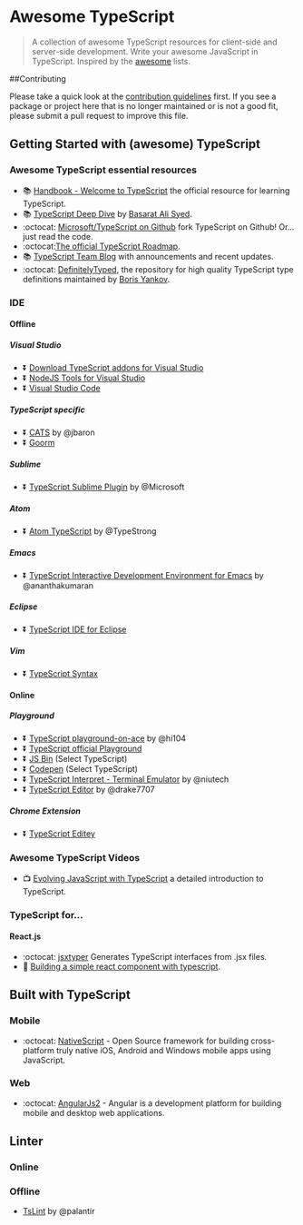 # Awesome TypeScript
> A collection of awesome TypeScript resources for client-side and server-side development. Write your awesome JavaScript in TypeScript. Inspired by the [awesome](https://github.com/sindresorhus/awesome) lists.

##Contributing

Please take a quick look at the [contribution guidelines](/contributing.md) first. If you see a package or project here that is no longer maintained or is not a good fit, please submit a pull request to improve this file.

## Getting Started with (awesome) TypeScript

### Awesome TypeScript essential resources
* :books: [Handbook - Welcome to TypeScript](http://www.typescriptlang.org/Handbook) the official resource for learning TypeScript.
* :books: [TypeScript Deep Dive](http://basarat.gitbooks.io/typescript/) by [Basarat Ali Syed](https://twitter.com/basarat).
* :octocat: [Microsoft/TypeScript on Github](https://github.com/Microsoft/TypeScript) fork TypeScript on Github! Or... just read the code.
* :octocat:[The official TypeScript Roadmap](https://github.com/Microsoft/TypeScript/wiki/Roadmap).
* :books: [TypeScript Team Blog](http://blogs.msdn.com/b/typescript/) with announcements and recent updates.
* :octocat: [DefinitelyTyped](http://definitelytyped.org/), the repository for high quality TypeScript type definitions maintained by [Boris Yankov](https://github.com/borisyankov/DefinitelyTyped). 

### IDE
#### Offline
##### Visual Studio
* :arrow_double_down: [Download TypeScript addons for Visual Studio](http://blogs.msdn.com/b/typescript/)
* :arrow_double_down: [NodeJS Tools for Visual Studio](https://github.com/Microsoft/nodejstools)
* :arrow_double_down: [Visual Studio Code](https://www.visualstudio.com/en-us/products/code-vs.aspx)

##### TypeScript specific
* :arrow_double_down: [CATS](http://jbaron.github.io/cats/) by @jbaron
* :arrow_double_down: [Goorm](http://goorm.io/)

##### Sublime
* :arrow_double_down: [TypeScript Sublime Plugin](https://github.com/Microsoft/TypeScript-Sublime-Plugin) by @Microsoft

##### Atom
* :arrow_double_down: [Atom TypeScript](https://github.com/TypeStrong/atom-typescript) by @TypeStrong

##### Emacs
* :arrow_double_down: [TypeScript Interactive Development Environment for Emacs](https://github.com/ananthakumaran/tide) by @ananthakumaran

##### Eclipse
* :arrow_double_down: [TypeScript IDE for Eclipse](http://typecsdev.com/)

##### Vim
* :arrow_double_down: [TypeScript Syntax](https://github.com/leafgarland/typescript-vim)

#### Online

##### Playground
* :arrow_double_down: [TypeScript playground-on-ace](https://github.com/hi104/typescript-playground-on-ace) by @hi104
* :arrow_double_down: [TypeScript official Playground](http://www.typescriptlang.org/Playground/)
* :arrow_double_down: [JS Bin](http://jsbin.com/?js) (Select TypeScript)
* :arrow_double_down: [Codepen](http://codepen.io/) (Select TypeScript)
* :arrow_double_down: [TypeScript Interpret - Terminal Emulator](http://niutech.github.io/typescript-interpret/) by @niutech
* :arrow_double_down: [TypeScript Editor](http://drake7707.github.io/Typescript-Editor/) by @drake7707

##### Chrome Extension
* :arrow_double_down: [TypeScript Editey](https://chrome.google.com/webstore/detail/typescript-editey/liedfkjkedgcgpddoijfeeeeoikcbmaf)

### Awesome TypeScript Videos

* :tv: [Evolving JavaScript with TypeScript](https://www.youtube.com/watch?v=Ut694dsIa8w) a detailed introduction to TypeScript.

### TypeScript for...
#### React.js
* :octocat: [jsxtyper](https://github.com/fuselabs/jsxtyper) Generates TypeScript interfaces from .jsx files.
* :scroll: [Building a simple react component with typescript](http://www.austentalbot.com/how-to-use-react-with-typescript/).

## Built with TypeScript
### Mobile
* :octocat: [NativeScript](https://github.com/NativeScript/NativeScript) - Open Source framework for building cross-platform truly native iOS, Android and Windows mobile apps using JavaScript.

### Web
* :octocat: [AngularJs2](https://github.com/angular/angular) - Angular is a development platform for building mobile and desktop web applications.


## Linter

### Online

### Offline

- [TsLint](https://github.com/palantir/tslint) by @palantir
